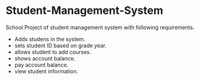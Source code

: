 # Student-Management-System
School Project of student management system with following requirements. 
* Adds studens in the system.
* sets student ID based on grade year.
* allows student to add courses.
* shows account balance.
* pay account balance.
* view student information.
